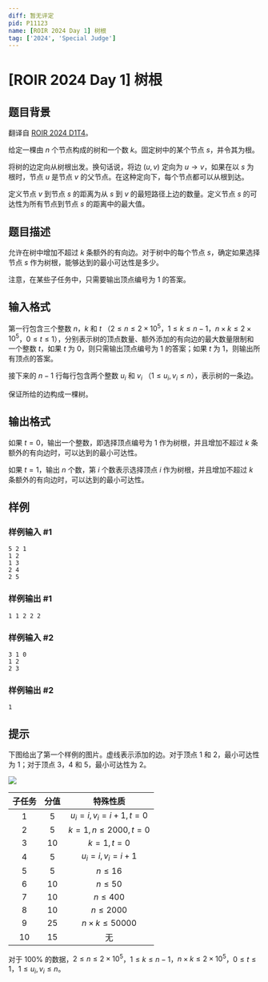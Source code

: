 ```yaml
---
diff: 暂无评定
pid: P11123
name: [ROIR 2024 Day 1] 树根
tag: ['2024', 'Special Judge']
---
```

# [ROIR 2024 Day 1] 树根
## 题目背景

翻译自 [ROIR 2024 D1T4](https://neerc.ifmo.ru/school/archive/2023-2024/ru-olymp-regional-2024-day1.pdf)。

给定一棵由 $n$ 个节点构成的树和一个数 $k$。固定树中的某个节点 $s$，并令其为根。

将树的边定向从树根出发。换句话说，将边 $(u, v)$ 定向为 $u \to v$，如果在以 $s$ 为根时，节点 $u$ 是节点 $v$ 的父节点。在这种定向下，每个节点都可以从根到达。

定义节点 $v$ 到节点 $s$ 的距离为从 $s$ 到 $v$ 的最短路径上边的数量。定义节点 $s$ 的可达性为所有节点到节点 $s$ 的距离中的最大值。
## 题目描述

允许在树中增加不超过 $k$ 条额外的有向边。对于树中的每个节点 $s$，确定如果选择节点 $s$ 作为树根，能够达到的最小可达性是多少。

注意，在某些子任务中，只需要输出顶点编号为 $1$ 的答案。
## 输入格式

第一行包含三个整数 $n$，$k$ 和 $t$ （$2 \leq n \leq 2 \times 10^5$，$1 \leq k \leq n - 1$，$n \times k \leq 2 \times 10^5$，$0 \leq t \leq 1$），分别表示树的顶点数量、额外添加的有向边的最大数量限制和一个整数 $t$，如果 $t$ 为 $0$，则只需输出顶点编号为 $1$ 的答案；如果 $t$ 为 $1$，则输出所有顶点的答案。

接下来的 $n - 1$ 行每行包含两个整数 $u_i$ 和 $v_i$ （$1 \leq u_i, v_i \leq n$），表示树的一条边。

保证所给的边构成一棵树。
## 输出格式

如果 $t = 0$，输出一个整数，即选择顶点编号为 $1$ 作为树根，并且增加不超过 $k$ 条额外的有向边时，可以达到的最小可达性。

如果 $t = 1$，输出 $n$ 个数，第 $i$ 个数表示选择顶点 $i$ 作为树根，并且增加不超过 $k$ 条额外的有向边时，可以达到的最小可达性。
## 样例

### 样例输入 #1
```
5 2 1
1 2
1 3
2 4
2 5
```
### 样例输出 #1
```
1 1 2 2 2
```
### 样例输入 #2
```
3 1 0
1 2
2 3
```
### 样例输出 #2
```
1
```
## 提示

下图给出了第一个样例的图片。虚线表示添加的边。对于顶点 $1$ 和 $2$，最小可达性为 $1$；对于顶点 $3$，$4$ 和 $5$，最小可达性为 $2$。

![](https://cdn.luogu.com.cn/upload/image_hosting/ubpdvqtn.png)

| 子任务 | 分值 | 特殊性质 |
| :----------: | :----------: | :----------: |
| $1$ | $5$ | $u_i=i,v_i=i+1,t=0$ |
| $2$ | $5$ | $k=1,n\le2000,t=0$ |
| $3$ | $10$ | $k=1,t=0$ |
| $4$ | $5$ | $u_i=i,v_i=i+1$ |
| $5$ | $5$ | $n\le16$ |
| $6$ | $10$ | $n\le50$ |
| $7$ | $10$ | $n\le400$ |
| $8$ | $10$ | $n\le2000$ |
| $9$ | $25$ | $n\times k\le50000$ |
| $10$ | $15$ | 无 |

对于 $100\%$ 的数据，$2 \leq n \leq 2 \times 10^5$，$1 \leq k \leq n - 1$，$n \times k \leq 2 \times 10^5$，$0 \leq t \leq 1$，$1 \leq u_i, v_i \leq n$。
